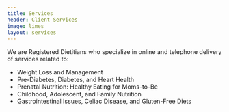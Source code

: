 ```yaml
---
title: Services
header: Client Services
image: limes
layout: services
---
```


We are Registered Dietitians who specialize in online and telephone delivery of services related to:

* Weight Loss and Management
* Pre-Diabetes, Diabetes, and Heart Health
* Prenatal Nutrition: Healthy Eating for Moms-to-Be
* Childhood, Adolescent, and Family Nutrition
* Gastrointestinal Issues, Celiac Disease, and Gluten-Free Diets
